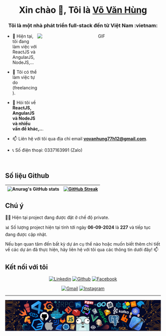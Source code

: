 <h1 align="center">Xin chào 👋, Tôi là <a href="https://github.com/vovanhung-dev" target="blank">
Võ Văn Hùng</a></h1>
<h3 align="center">Tôi là một nhà phát triển full-stack đến từ Việt Nam :vietnam:</h3>

<a target="_blank" align="center">
  <img align="right" top="500" height="300" width="400" alt="GIF" src="https://media.giphy.com/media/SWoSkN6DxTszqIKEqv/giphy.gif">
</a>

- 🌱 Hiện tại, tôi đang làm việc với ReactJS và AngularJS, NodeJS,...

- 🤝 Tôi có thể làm việc tự do (freelancing).

- 💬 Hỏi tôi về **ReactJS, AngularJS và NodeJS và nhiều vấn đề khác,..**.

- 📫 Liên hệ với tôi qua địa chỉ email **vovanhung77h12@gmail.com**.
- 📞 Số điện thoại: 0337163991 (Zalo)
<br/>

## Số liệu Github

![Anurag's GitHub stats](https://github-readme-stats.vercel.app/api?username=vovanhung-dev&&rank_icon=github&theme=dark)|[![GitHub Streak](https://streak-stats.demolab.com?user=vovanhung-dev&theme=prussian&date_format=M%20j%5B%2C%20Y%5D&mode=weekly)](https://git.io/streak-stats)
|---|---|
## Chú ý
🤝🏻 Hiện tại project đang được đặt ở chế độ private.

📊 Số lượng project hiện tại tính tới ngày **06-09-2024** là **227** và tiếp tục đang được cập nhật.

Nếu bạn quan tâm đến bất kỳ dự án cụ thể nào hoặc muốn biết thêm chi tiết về các dự án đã thực hiện, hãy liên hệ với tôi qua các thông tin dưới đây! 📫

## Kết nối với tôi

<p align="center">
  <a href="https://www.linkedin.com/in/võ-văn-hùng-6b92721a7/"><img alt="Linkedin" title="Vo Van Hung Linkedin" src="https://img.shields.io/badge/LinkedIn-0077B5?style=for-the-badge&logo=linkedin&logoColor=white"></a>
  <a href="https://github.com/vovanhung-dev"><img alt="Github" title="Vo Van Hung Github" src="https://img.shields.io/badge/GitHub-100000?style=for-the-badge&logo=github&logoColor=white"></a>
  <a href="https://facebook.com/vovan.hung.79069/"><img alt="Facebook" title="Vo Van Hung FB" src="https://img.shields.io/badge/Facebook-1877F2?style=for-the-badge&logo=facebook&logoColor=white"></a>
 </p>
 <p align="center">
  <a href="mailto:vovanhung77h12@gmail.com"><img alt="Gmail" title="Vo Van Hung Gmail" src="https://img.shields.io/badge/Gmail-D14836?style=for-the-badge&logo=gmail&logoColor=white"></a>
  <a href="https://instagram.com/vanhung99_gl"><img alt="Instagram" title="Vo Van Hung Instagram" src="https://img.shields.io/badge/Instagram-E4405F?style=for-the-badge&logo=instagram&logoColor=white"></a>
</p>

------

![Github Banner](https://github.com/Jaydeep-Yadav/Jaydeep-Yadav/blob/main/banner.png)

